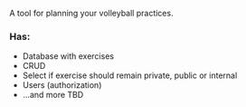 A tool for planning your volleyball practices.

### Has:

- Database with exercises
- CRUD
- Select if exercise should remain private, public or internal
- Users (authorization)
- ...and more TBD
